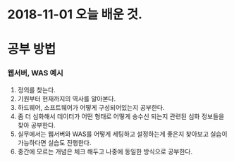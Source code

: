 # 2018-11-01 오늘 배운 것.

# 공부 방법

### 웹서버, WAS 예시

1. 정의를 찾는다.
2. 기원부터 현재까지의 역사를 알아본다.
3. 하드웨어, 소프트웨어가 어떻게 구성되어있는지 공부한다.
4. 좀 더 심화해서 데이터가 어떤 형태로 어떻게 송수신 되는지 관련된 심화 정보들을 찾아 공부한다.
5. 실무에서는 웹서버와 WAS를 어떻게 세팅하고 설정하는게 좋은지 찾아보고 실습이 가능하다면 실습도 진행한다.
6. 중간에 모르는 개념은 체크 해두고 나중에 동일한 방식으로 공부한다.
